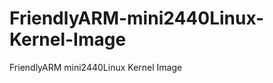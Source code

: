 FriendlyARM-mini2440Linux-Kernel-Image
======================================

FriendlyARM mini2440Linux Kernel Image
